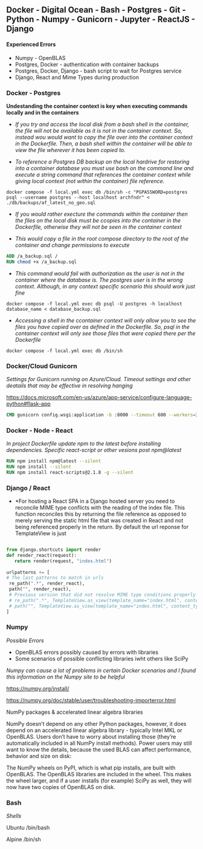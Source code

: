 ## Docker - Digital Ocean - Bash - Postgres - Git - Python - Numpy - Gunicorn - Jupyter - ReactJS - Django ##

#### Experienced Errors ####
- Numpy - OpenBLAS
- Postgres, Docker - authentication with container backups
- Postgres, Docker, Django - bash script to wait for Postgres service 
- Django, React and Mime Types during production

### Docker - Postgres
**Undestanding the container context is key when executing commands locally and in the containers**

* *If you try and access the local disk from a bash shell in the container, the file will not be available as it is not in the container context. So, instead wou would want to copy the file over into the container context in the Dockerfile. Then, a bash shell within the container will be able to view the file wherever it has been copied to.*

* *To reference a Postgres DB backup on the local hardrive for restoring into a container database you must use bash on the command line and execute a string command that references the container context while giving local context (not within the container) file reference.*


``` *.\sh-session
docker compose -f local.yml exec db /bin/sh -c "PGPASSWORD=postgres psql --username postgres --host localhost archfndr" < ./db/backups/af_latest_no_geo.sql
```
* *If you would rather execture the commands within the container then the files on the local disk must be ccopies into the container in the Dockerfile, otherwise they will not be seen in the container context*

* *This would copy a file in the root compose directory to the root of the container and change permissions to execute*

```Dockerfile
ADD /a_backup.sql /
RUN chmod +x /a_backup.sql

```

* *This command would fail with authorization as the user is not in the container where the database is. The postgres user is in the wrong context. Although, in any context specific scenario this should work just fine*
``` *.\sh-session
docker compose -f local.yml exec db psql -U postgres -h localhost database_name < database_backup.sql
```

* *Accessing a shell in the ccontainer context will only allow you to see the files you have copied over as defined in the Dockerfile. So, psql in the container context will only see those files that were copied there per the Dockerfile*
``` *.\sh-session
docker compose -f local.yml exec db /bin/sh
```
### Docker/Cloud Gunicorn ###
*Settings for Gunicorn running on Azure/Cloud. Timeout settings and other deatails that may be effective in resolving hanging*

https://docs.microsoft.com/en-us/azure/app-service/configure-language-python#flask-app

```Dockerfile
CMD gunicorn config.wsgi:application -b :8000 --timeout 600 --workers=3 --threads=3 --worker-connections=1000
```

### Docker - Node - React


*In project Dockerfile update npm to the latest before installing dependencies. Specific react-script or other vesions post npm@latest*

``` Dockerfile
RUN npm install npm@latest --silent
RUN npm install --silent
RUN npm install react-scripts@2.1.8 -g --silent
```
### Django / React ###
* *For hosting a React SPA in a Django hosted server you need to reconcile MIME type conflicts with the reading of the index file. This function reconciles this by returning the file reference as opposed to merely serving the static html file that was created in React and not being referenced properly in the return. By default the url reponse for TemplateView is just 


 ```python   
 
from django.shortcuts import render
def render_react(request):
    return render(request, "index.html") 
    
 urlpatterns += [
 # The last patterns to match in urls
  re_path(".*", render_react),
  path("", render_react),
  # Previous version that did not resolve MIME type conditions properly for a React Builds
  # re_path(".*", TemplateView.as_view(template_name="index.html", content_type='application/javascript')),
  # path("", TemplateView.as_view(template_name="index.html", content_type='application/javascript')),
]
```

### Numpy ###

*Possible Errors*
- OpenBLAS errors possibly caused by errors with libraries
- Some scenarios of possible conflicting libraries iwht others like SciPy 

*Numpy can cause a lot of problems in certain Docker scenarios and I found this information on the Numpy site to be helpful*

https://numpy.org/install/

https://numpy.org/doc/stable/user/troubleshooting-importerror.html

NumPy packages & accelerated linear algebra libraries

NumPy doesn’t depend on any other Python packages, however, it does depend on an accelerated linear algebra library - typically Intel MKL or OpenBLAS. Users don’t have to worry about installing those (they’re automatically included in all NumPy install methods). Power users may still want to know the details, because the used BLAS can affect performance, behavior and size on disk:


The NumPy wheels on PyPI, which is what pip installs, are built with OpenBLAS. The OpenBLAS libraries are included in the wheel. This makes the wheel larger, and if a user installs (for example) SciPy as well, they will now have two copies of OpenBLAS on disk.

### Bash ###
*Shells*

Ubuntu /bin/bash

Alpine /bin/sh
